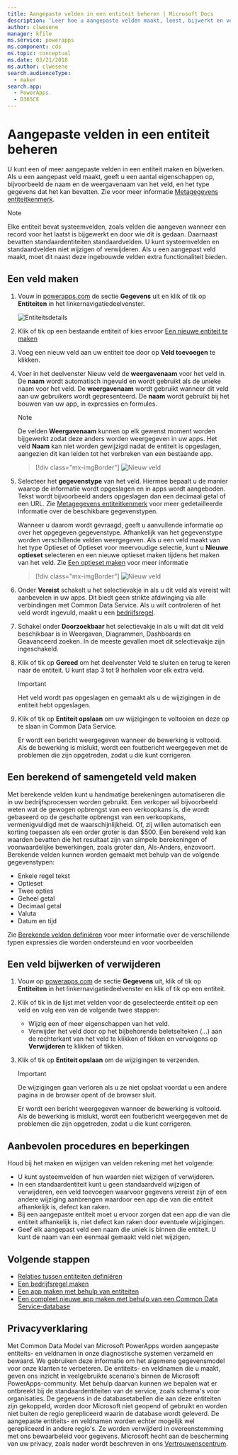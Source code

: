 ```yaml
---
title: Aangepaste velden in een entiteit beheren | Microsoft Docs
description: 'Leer hoe u aangepaste velden maakt, leest, bijwerkt en verwijdert in een entiteit in Common Data Service (CDS) voor Apps.'
author: clwesene
manager: kfile
ms.service: powerapps
ms.component: cds
ms.topic: conceptual
ms.date: 03/21/2018
ms.author: clwesene
search.audienceType:
  - maker
search.app:
  - PowerApps
  - D365CE
---
```


# <a name="manage-custom-fields-in-an-entity"></a>Aangepaste velden in een entiteit beheren
U kunt een of meer aangepaste velden in een entiteit maken en bijwerken. Als u een aangepast veld maakt, geeft u een aantal eigenschappen op, bijvoorbeeld de naam en de weergavenaam van het veld, en het type gegevens dat het kan bevatten. Zie voor meer informatie [Metagegevens entiteitkenmerk](../../developer/common-data-service/entity-attribute-metadata.md).

> [!NOTE]
> Elke entiteit bevat systeemvelden, zoals velden die aangeven wanneer een record voor het laatst is bijgewerkt en door wie dit is gedaan. Daarnaast bevatten standaardentiteiten standaardvelden. U kunt systeemvelden en standaardvelden niet wijzigen of verwijderen. Als u een aangepast veld maakt, moet dit naast deze ingebouwde velden extra functionaliteit bieden.

## <a name="create-a-field"></a>Een veld maken
1. Vouw in [powerapps.com](https://web.powerapps.com/?utm_source=padocs&utm_medium=linkinadoc&utm_campaign=referralsfromdoc) de sectie **Gegevens** uit en klik of tik op **Entiteiten** in het linkernavigatiedeelvenster.

    ![Entiteitsdetails](./media/data-platform-cds-create-entity/entitylist.png "Entiteitenlijst")

2. Klik of tik op een bestaande entiteit of kies ervoor [Een nieuwe entiteit te maken](data-platform-create-entity.md)

3. Voeg een nieuw veld aan uw entiteit toe door op **Veld toevoegen** te klikken.

4. Voer in het deelvenster Nieuw veld de **weergavenaam** voor het veld in. De **naam** wordt automatisch ingevuld en wordt gebruikt als de unieke naam voor het veld. De **weergavenaam** wordt gebruikt wanneer dit veld aan uw gebruikers wordt gepresenteerd. De **naam** wordt gebruikt bij het bouwen van uw app, in expressies en formules.

    > [!NOTE]
    > De velden **Weergavenaam** kunnen op elk gewenst moment worden bijgewerkt zodat deze anders worden weergegeven in uw apps. Het veld **Naam** kan niet worden gewijzigd nadat de entiteit is opgeslagen, aangezien dit kan leiden tot het verbreken van een bestaande app.

    > [!div class="mx-imgBorder"] 
    > ![Nieuw veld](./media/data-platform-cds-create-entity/newfieldpanel.png "Paneel Nieuw veld")

5. Selecteer het **gegevenstype** van het veld. Hiermee bepaalt u de manier waarop de informatie wordt opgeslagen en in apps wordt aangeboden. Tekst wordt bijvoorbeeld anders opgeslagen dan een decimaal getal of een URL. Zie [Metagegevens entiteitkenmerk](../../developer/common-data-service/entity-attribute-metadata.md) voor meer gedetailleerde informatie over de beschikbare gegevenstypen.

    Wanneer u daarom wordt gevraagd, geeft u aanvullende informatie op over het opgegeven gegevenstype. Afhankelijk van het gegevenstype worden verschillende velden weergegeven. Als u een veld maakt van het type Optieset of Optieset voor meervoudige selectie, kunt u **Nieuwe optieset** selecteren en een nieuwe optieset maken tijdens het maken van het veld. Zie [Een optieset maken](custom-picklists.md) voor meer informatie

    > [!div class="mx-imgBorder"] 
    > ![Nieuw veld](./media/data-platform-cds-create-entity/newfieldpanel-2.png "Paneel Nieuw veld")


7. Onder **Vereist** schakelt u het selectievakje in als u dit veld als vereist wilt aanbevelen in uw apps. Dit biedt geen strikte afdwinging via alle verbindingen met Common Data Service. Als u wilt controleren of het veld wordt ingevuld, maakt u een [bedrijfsregel](data-platform-create-business-rule.md).

8. Schakel onder **Doorzoekbaar** het selectievakje in als u wilt dat dit veld beschikbaar is in Weergaven, Diagrammen, Dashboards en Geavanceerd zoeken. In de meeste gevallen moet dit selectievakje zijn ingeschakeld.

9. Klik of tik op **Gereed** om het deelvenster Veld te sluiten en terug te keren naar de entiteit. U kunt stap 3 tot 9 herhalen voor elk extra veld.
   
    > [!IMPORTANT]
    > Het veld wordt pas opgeslagen en gemaakt als u de wijzigingen in de entiteit hebt opgeslagen.

10. Klik of tik op **Entiteit opslaan** om uw wijzigingen te voltooien en deze op te slaan in Common Data Service.

    Er wordt een bericht weergegeven wanneer de bewerking is voltooid. Als de bewerking is mislukt, wordt een foutbericht weergegeven met de problemen die zijn opgetreden, zodat u die kunt corrigeren.

## <a name="create-a-calculated-or-roll-up-field"></a>Een berekend of samengeteld veld maken
Met berekende velden kunt u handmatige berekeningen automatiseren die in uw bedrijfsprocessen worden gebruikt. Een verkoper wil bijvoorbeeld weten wat de gewogen opbrengst van een verkoopkans is, die wordt gebaseerd op de geschatte opbrengst van een verkoopkans, vermenigvuldigd met de waarschijnlijkheid. Of, zij willen automatisch een korting toepassen als een order groter is dan $500. Een berekend veld kan waarden bevatten die het resultaat zijn van simpele berekeningen of voorwaardelijke bewerkingen, zoals groter dan, Als-Anders, enzovoort. Berekende velden kunnen worden gemaakt met behulp van de volgende gegevenstypen:

* Enkele regel tekst
* Optieset
* Twee opties
* Geheel getal
* Decimaal getal
* Valuta
* Datum en tijd

Zie [Berekende velden definiëren](/dynamics365/customer-engagement/customize/define-calculated-fields) voor meer informatie over de verschillende typen expressies die worden ondersteund en voor voorbeelden

## <a name="update-or-delete-a-field"></a>Een veld bijwerken of verwijderen
1. Vouw op [powerapps.com](https://web.powerapps.com/?utm_source=padocs&utm_medium=linkinadoc&utm_campaign=referralsfromdoc) de sectie **Gegevens** uit, klik of tik op **Entiteiten** in het linkernavigatiedeelvenster en klik of tik op een entiteit.
2. Klik of tik in de lijst met velden voor de geselecteerde entiteit op een veld en volg een van de volgende twee stappen:
   
   * Wijzig een of meer eigenschappen van het veld.
   * Verwijder het veld door op het bijbehorende beletselteken (…) aan de rechterkant van het veld te klikken of tikken en vervolgens op **Verwijderen** te klikken of tikken.

3. Klik of tik op **Entiteit opslaan** om de wijzigingen te verzenden.
   
    > [!IMPORTANT]
    > De wijzigingen gaan verloren als u ze niet opslaat voordat u een andere pagina in de browser opent of de browser sluit.

    Er wordt een bericht weergegeven wanneer de bewerking is voltooid. Als de bewerking is mislukt, wordt een foutbericht weergegeven met de problemen die zijn opgetreden, zodat u die kunt corrigeren.

## <a name="best-practices-and-restrictions"></a>Aanbevolen procedures en beperkingen
Houd bij het maken en wijzigen van velden rekening met het volgende:

* U kunt systeemvelden of hun waarden niet wijzigen of verwijderen.
* In een standaardentiteit kunt u geen standaardveld wijzigen of verwijderen, een veld toevoegen waarvoor gegevens vereist zijn of een andere wijziging aanbrengen waardoor een app die van die entiteit afhankelijk is, defect kan raken.
* Bij een aangepaste entiteit moet u ervoor zorgen dat een app die van die entiteit afhankelijk is, niet defect kan raken door eventuele wijzigingen.
* Geef elk aangepast veld een naam die uniek is binnen die entiteit. U kunt de naam van een eenmaal gemaakt veld niet wijzigen.

## <a name="next-steps"></a>Volgende stappen
* [Relaties tussen entiteiten definiëren](data-platform-entity-lookup.md)
* [Een bedrijfsregel maken](data-platform-create-business-rule.md)
* [Een app maken met behulp van entiteiten](../canvas-apps/data-platform-create-app.md)
* [Een compleet nieuwe app maken met behulp van een Common Data Service-database](../canvas-apps/data-platform-create-app-scratch.md)

## <a name="privacy-notice"></a>Privacyverklaring
Met Common Data Model van Microsoft PowerApps worden aangepaste entiteits- en veldnamen in onze diagnostische systemen verzameld en bewaard.  We gebruiken deze informatie om het algemene gegevensmodel voor onze klanten te verbeteren. De entiteits- en veldnamen die u maakt, geven ons inzicht in veelgebruikte scenario's binnen de Microsoft PowerApps-community. Met behulp daarvan kunnen we bepalen wat er ontbreekt bij de standaardentiteiten van de service, zoals schema's voor organisaties. De gegevens in de databasetabellen die aan deze entiteiten zijn gekoppeld, worden door Microsoft niet geopend of gebruikt en worden niet buiten de regio gerepliceerd waarin de database wordt geleverd. De aangepaste entiteits- en veldnamen worden echter mogelijk wel gerepliceerd in andere regio's. Ze worden verwijderd in overeenstemming met ons bewaarbeleid voor gegevens. Microsoft hecht aan de bescherming van uw privacy, zoals nader wordt beschreven in ons [Vertrouwenscentrum](https://www.microsoft.com/trustcenter/Privacy/default.aspx).

